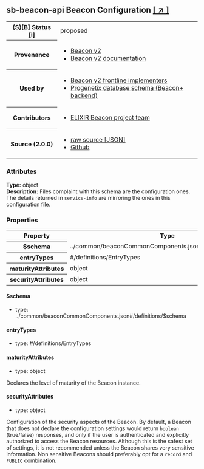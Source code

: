
<div id="schema-header-title">
  <h2><span id="schema-header-title-project">sb-beacon-api</span> Beacon Configuration <a href="https://github.com/ga4gh-schemablocks/sb-beacon-api" target="_BLANK">[ &nearr; ]</a></h2>
</div>

<table id="schema-header-table">
<tr>
<th>{S}[B] Status <a href="https://schemablocks.org/about/sb-status-levels.html">[i]</a></th>
<td><div id="schema-header-status">proposed</div></td>
</tr>
<tr><th>Provenance</th><td><ul>
<li><a href="https://github.com/ga4gh-beacon/beacon-v2">Beacon v2</a></li>
<li><a href="http://docs.genomebeacons.org">Beacon v2 documentation</a></li>
</ul></td></tr>
<tr><th>Used by</th><td><ul>
<li><a href="https://ga4gh-approval-service-registry.ega-archive.org">Beacon v2 frontline implementers</a></li>
<li><a href="https://docs.progenetix.org/beaconplus/">Progenetix database schema (Beacon+ backend)</a></li>
</ul></td></tr>


<!--more-->
<tr><th>Contributors</th><td><ul>
<li><a href="https://beacon-project.io/categories/people.html">ELIXIR Beacon project team</a></li>
</ul></td></tr>
<tr><th>Source (2.0.0)</th><td><ul>
<li><a href="current/beaconConfigurationSchema.json" target="_BLANK">raw source [JSON]</a></li>
<li><a href="https://github.com/ga4gh-schemablocks/sb-beacon-api/blob/master/schemas/framework/configuration/beaconConfigurationSchema.yaml" target="_BLANK">Github</a></li>
</ul></td></tr>
</table>

<div id="schema-attributes-title"><h3>Attributes</h3></div>

  
__Type:__ object  
__Description:__ Files complaint with this schema are the configuration ones. The details returned in `service-info` are mirroring the ones in this configuration file.
### Properties

<table id="schema-properties-table">
<tr><th>Property</th><th>Type</th></tr>
<tr><th>$schema</th><td>../common/beaconCommonComponents.json#/definitions/$schema</td></tr>
<tr><th>entryTypes</th><td>#/definitions/EntryTypes</td></tr>
<tr><th>maturityAttributes</th><td>object</td></tr>
<tr><th>securityAttributes</th><td>object</td></tr>
</table>


#### $schema

* type: ../common/beaconCommonComponents.json#/definitions/$schema




#### entryTypes

* type: #/definitions/EntryTypes




#### maturityAttributes

* type: object

Declares the level of maturity of the Beacon instance.


#### securityAttributes

* type: object

Configuration of the security aspects of the Beacon. By default, a Beacon that does not declare the configuration settings would return `boolean` (true/false) responses, and only if the user is authenticated and explicitly authorized to access the Beacon resources. Although this is the safest set of settings, it is not recommended unless the Beacon shares very sensitive information. Non sensitive Beacons should preferably opt for a `record` and `PUBLIC` combination.


